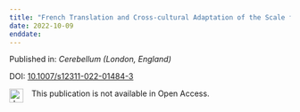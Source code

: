 ```yaml
---
title: "French Translation and Cross-cultural Adaptation of the Scale for the Assessment and Rating of Ataxia."
date: 2022-10-09
enddate:
---
```


Published in: *Cerebellum (London, England)*

DOI: [10.1007/s12311-022-01484-3](https://doi.org/10.1007/s12311-022-01484-3)

<img src="https://upload.wikimedia.org/wikipedia/commons/thumb/0/0e/Closed_Access_logo_transparent.svg/1200px-Closed_Access_logo_transparent.svg.png" alt="drawing" width="25" align="left"/> &nbsp;&nbsp;&nbsp;This publication is not available in Open Access.


